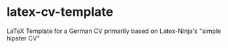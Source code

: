 # latex-cv-template
LaTeX Template for a German CV primarily based on Latex-Ninja's "simple hipster CV"
